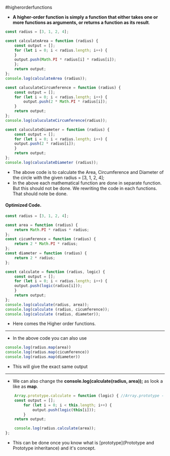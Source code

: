 #higherorderfunctions
- **A higher-order function is simply a function that either takes one or more functions as arguments, or returns a function as its result**.


```js
const radius = [3, 1, 2, 4];

const calculateArea = function (radius) {
	const output = [];
	for (let i = 0; i < radius.length; i++) {
	}
	output.push(Math.PI * radius[i] * radius[i]);
	};
	return output;
};
console.log(calculateArea (radius));

const caluculateCircumference = function (radius) {
	const output = [];
	for (let i = 0; i < radius.length; i++) {
		output.push(2 * Math.PI * radius[i]);
	}
	return output;
};
console.log(caluculateCircumference(radius));

const caluculateDiameter = function (radius) {
	const output = [];
	for (let i = 0; i < radius.length; i++) {
	output.push(2 * radius[i]);
	}
	return output;
};
console.log(caluculateDiameter (radius));
```
- The above code is to calculate the Area, Circumference and Diameter of the circle with the given radius = [3, 1, 2, 4];
- In the above each mathematical function are done in separate function. But this should not be done. We rewriting the code in each functions. That should note be done. 
#### Optimized Code.
```js
const radius = [3, 1, 2, 4];

const area = function (radius) {
	return Math.PI * radius * radius; 
};
const cicumference = function (radius) {
	return 2 * Math.PI * radius; 
};
const diameter = function (radius) {
	return 2 * radius; 
};

const calculate = function (radius, logic) {
	const output = [];
	for (let i = 0; i < radius.length; i++) {
	output.push(logic(radius[i]));
	}
	return output; 
};
console.log(calculate(radius, area));
console.log(calculate (radius, cicumference));
console.log(calculate (radius, diameter));
```
- Here comes the Higher order functions.
------------------------------------
- In the above code you can also use 
```js
console.log(radius.map(area))
console.log(radius.map(cicumference))
console.log(radius.map(diameter))
```
- This will give the exact same output
--------------------------------------
- We can also change the **console.log(calculate(radius, area));** as look a like as **map**.
```js
	Array.prototype.calculate = function (logic) { //Array.prototype - makes the function as in the map.
	const output = [];
		for (let i = 0; i < this.length; i++) {
			output.push(logic(this[i]));
		}
	return output; 

	console.log(radius.calculate(area));
};
```
- This can be done once you know what is [prototype](Prototype and Prototype inheritance) and it's concept.